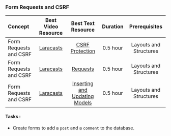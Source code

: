 ### Form Requests and CSRF

Concept | Best Video Resource | Best Text Resource | Duration | Prerequisites
:-- | :--: | :--: | :--: | :--:
Form Requests and CSRF | [Laracasts](https://laracasts.com/series/laravel-from-scratch-2017/episodes/11) | [CSRF Protection](https://laravel.com/docs/5.4/csrf)| 0.5 hour | Layouts and Structures
Form Requests and CSRF | [Laracasts](https://laracasts.com/series/laravel-from-scratch-2017/episodes/11) | [Requests](https://laravel.com/docs/5.4/requests)| 0.5 hour | Layouts and Structures
Form Requests and CSRF | [Laracasts](https://laracasts.com/series/laravel-from-scratch-2017/episodes/11) | [Inserting and Updating Models](https://laravel.com/docs/5.4/eloquent#inserting-and-updating-models) | 0.5 hour | Layouts and Structures

#### Tasks :
- Create forms to add a `post` and a `comment` to the database.
